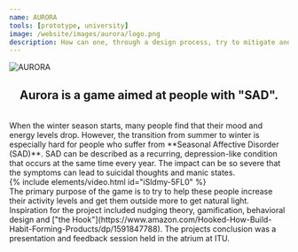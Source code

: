 ```yaml
---
name: AURORA
tools: [prototype, university]
image: /website/images/aurora/logo.png
description: How can one, through a design process, try to mitigate and prevent the complex emotional issues that arise in connection with the change of season from summer to winter?
---
```

![AURORA](/website/images/aurora/aurora.png)  
## <center>Aurora is a game aimed at people with "SAD".<center/>
<br>
When the winter season starts, many people find that their mood and energy levels drop. However, the transition from summer to winter is especially hard for people who suffer from **Seasonal Affective Disorder (SAD)**. SAD can be described as a recurring, depression-like condition that occurs at the same time every year. The impact can be so severe that the symptoms can lead to suicidal thoughts and manic states.  
<br>
{% include elements/video.html id="iSldmy-5FL0" %}
<br>
The primary purpose of the game is to try to help these people increase their activity levels and get them outside more to get natural light. Inspiration for the project included nudging theory, gamification, behavioral design and ["the Hook"](https://www.amazon.com/Hooked-How-Build-Habit-Forming-Products/dp/1591847788). The projects conclusion was a presentation and feedback session held in the atrium at ITU.
